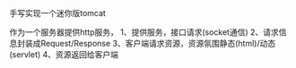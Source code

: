 手写实现一个迷你版tomcat

作为一个服务器提供http服务，
1、提供服务，接口请求(socket通信)
2、请求信息封装成Request/Response
3、客户端请求资源，资源氛围静态(html)/动态(servlet)
4、资源返回给客户端